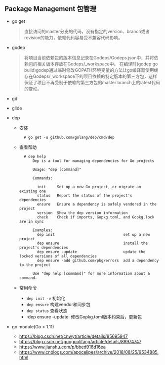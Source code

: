 ## Package Management 包管理
- go get
	> 直接访问的master分支的代码，没有指定的version、branch或者revision的能力，依赖代码容易受不兼容代码影响。
- godep

	> 将项目当前依赖包的版本信息记录在Godeps/Godeps.json中，并将依赖包的相关版本存放在Godeps/_workspace中。
    在编译时(godep go build)godep通过临时修改GOPATH环境变量的方法让go编译器使用缓存在Godeps/_workspace下的项目依赖的特定版本的第三方包，这样保证了项目不再受制于依赖的第三方包的master branch上的latest代码的变动。
- gd
- glide
- dep
	- 安装
	
    		# go get -u github.com/golang/dep/cmd/dep
    - 查看帮助
    
    		# dep help
                Dep is a tool for managing dependencies for Go projects

                Usage: "dep [command]"

                Commands:

                  init     Set up a new Go project, or migrate an existing one
                  status   Report the status of the project's dependencies
                  ensure   Ensure a dependency is safely vendored in the project
                  version  Show the dep version information
                  check    Check if imports, Gopkg.toml, and Gopkg.lock are in sync

                Examples:
                  dep init                               set up a new project
                  dep ensure                             install the project's dependencies
                  dep ensure -update                     update the locked versions of all dependencies
                  dep ensure -add github.com/pkg/errors  add a dependency to the project

                Use "dep help [command]" for more information about a command.
	- 常用命令
		- `dep init -v` 初始化
		- `dep ensure` 构建vendor和同步包
		- `dep status` 查看状态
		- ·dep ensure -update· 修改Gopkg.toml版本约束后，更新包
- go module(Go > 1.11)
	- https://blog.csdn.net/cnwyt/article/details/85695947
	- https://blog.csdn.net/guoguolifang/article/details/88974747
	- https://www.jianshu.com/p/bbed916d16ea
	- https://www.cnblogs.com/apocelipes/archive/2018/08/25/9534885.html